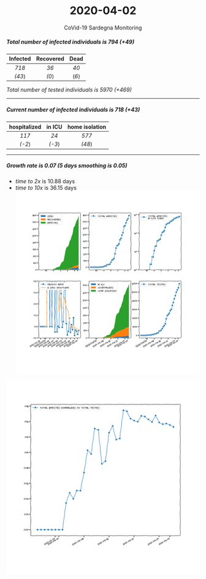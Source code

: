 <div align='center'>

# 2020-04-02
CoVid-19 Sardegna Monitoring
</div>

##### Total number of infected individuals is 794 (+49)
Infected | Recovered | Dead
:---: | :---: | :---:
*718* | *36* | *40*
*(43*) | *(0*) | (*6*)

*Total number of tested individuals is 5970 (+469)*
***
##### Current number of infected individuals is 718 (+43)
hospitalized | in ICU | home isolation
:---: | :---: | :---:
*117* |*24* |*577*
*(-2*) |*(-3*) |*(48*)
***
##### Growth rate is 0.07 (5 days smoothing is 0.05)
- *time to 2x* is 10.88 days
- *time to 10x* is 36.15 days
![stats][stats]

![infected_normalized][infected_normalized]

[stats]: stats_Sardegna.png
[infected_normalized]: infected_normalized_Sardegna.png
